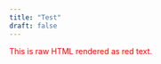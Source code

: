 ```yaml
---
title: "Test"
draft: false
---
```


<div style="color: red;">
This is raw HTML rendered as red text.
</div>

